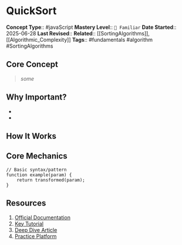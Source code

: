 # QuickSort

**Concept Type**:: #javaScript
**Mastery Level**:: `🧠 Familiar`
**Date Started**:: 2025-06-28
**Last Revised**::
**Related**:: [[SortingAlgorithms]],[[Algorithmic_Complexity]]
**Tags**:: #fundamentals #algorithm #SortingAlgorithms

## Core Concept

> _some_

## Why Important?

-
-

## How It Works

## Core Mechanics

```<language>
// Basic syntax/pattern
function example(param) {
    return transformed(param);
}
```

## Resources

1. [Official Documentation]()
2. [Key Tutorial]()
3. [Deep Dive Article]()
4. [Practice Platform]()
